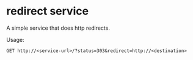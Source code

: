 # redirect service

A simple service that does http redirects.

Usage:
```
GET http://<service-url>/?status=303&redirect=http://<destination>
```